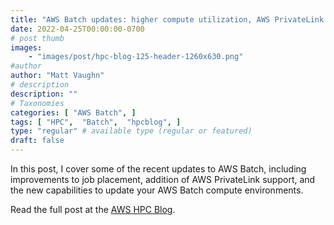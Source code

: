 ```yaml
---
title: "AWS Batch updates: higher compute utilization, AWS PrivateLink support, and updatable compute environments"
date: 2022-04-25T00:00:00-0700
# post thumb
images:
    - "images/post/hpc-blog-125-header-1260x630.png"
#author
author: "Matt Vaughn"
# description
description: ""
# Taxonomies
categories: [ "AWS Batch", ]
tags: [ "HPC",  "Batch",  "hpcblog", ]
type: "regular" # available type (regular or featured)
draft: false
---
```


In this post, I cover some of the recent updates to AWS Batch, including improvements to job placement, addition of AWS PrivateLink support, and the new capabilities to update your AWS Batch compute environments.

Read the full post at the [AWS HPC Blog](https://aws.amazon.com/blogs/hpc/aws-batch-updates-higher-compute-utilization-aws-privatelink-support-and-updatable-compute-environments/).

